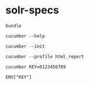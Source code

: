 # solr-specs

`bundle`

`cucumber --help`

`cucumber --init`

`cucumber --profile html_report`

`cucumber KEY=0123456789`

`ENV["KEY"]`